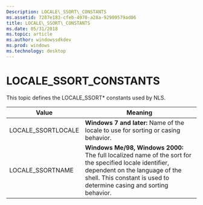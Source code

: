```yaml
---
Description: LOCALE\_SSORT\_CONSTANTS
ms.assetid: 7287e183-cfeb-4970-a28a-92909579ad06
title: LOCALE\_SSORT\_CONSTANTS
ms.date: 05/31/2018
ms.topic: article
ms.author: windowssdkdev
ms.prod: windows
ms.technology: desktop
---
```


# LOCALE\_SSORT\_CONSTANTS

This topic defines the LOCALE\_SSORT\* constants used by NLS.



| Value               | Meaning                                                                                                                                                                                                           |
|---------------------|-------------------------------------------------------------------------------------------------------------------------------------------------------------------------------------------------------------------|
| LOCALE\_SSORTLOCALE | **Windows 7 and later:** Name of the locale to use for sorting or casing behavior.                                                                                                                                |
| LOCALE\_SSORTNAME   | **Windows Me/98, Windows 2000:** The full localized name of the sort for the specified locale identifier, dependent on the language of the shell. This constant is used to determine casing and sorting behavior. |



 

 

 



